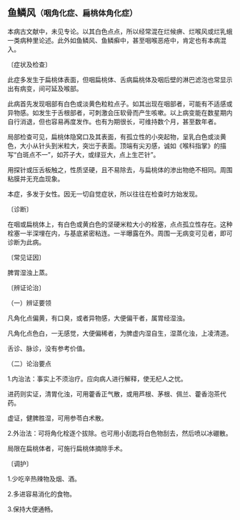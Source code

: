 ## 鱼鳞风<small>（咽角化症、扁桃体角化症）</small>

本病古文献中，未见专论。以其白色点点，所以经常混在烂候痹、烂喉风或烂乳蛾一类病种里论述。此外如鱼鳞风、鱼鳞癣中，甚至咽喉恶疮中，肯定也有本病混入。

〔症状及检查〕

此症多发生于扁桃体表面，但咽扁桃体、舌病扁桃体及咽后壁的淋巴滤泡也常显示出有病变，间可延及喉部。

此病首先发现咽部有白色或淡黄色粒粒点子。如其出现在咽部者，可能有不适感或异物感。如发生于舌根部者，可刺激会压软骨而产生咳嗽。以上病变能在数星期内自行消退，但也容易再度发作。也有为期很长，可维持数个月，甚至数年者。

局部检查可见，扁桃体隐窝口及其表面，有孤立性的小突起物，呈乳白色或淡黄色，大小从针头到米粒大，突岀于表面。顶端有尖刃感，诚如《喉科指掌》的描写“白斑点不一”，如芥子大，或绿豆大，点上生芒针”。

用探针或压舌板触之，性质坚硬，且不易除去，与扁桃体的渗出物绝不相同。周围粘膜并无充血现象。

本症，多发于女性。因无一切自觉症状，所以往往在检查时方始发现。

〔诊断〕

在咽或扁桃体上，有白色或黄白色的坚硬米粒大小的栓塞，点点孤立性存在。这种栓塞一半深埋在内，与基底紧密粘连。一半曝露在外。周围一无病变可见者，即可诊断为此病。

〔常见证因〕

脾胃湿浊上蒸。

〔辨证论治〕

（一）辨证要领

凡角化点偏黄，有口臭，或者异物感，大便偏干者，属胃经湿浊。

凡角化点色白，一无感觉，大便偏稀者，为脾虚内湿自生，湿蒸化浊，上凌清道。

舌诊、脉诊，没有参考价值。

（二）论治要点

1.内治法：事实上不须治疗。应向病人进行解释，使无杞人之忧。

进药则实证，清胃化浊，可用藿香正气散，或用芦根、茅根、佩兰、藿香泡茶代药。

虚证，健脾胜湿，可用参苓白术散。

2.外治法：可将角化栓逐个拔除。也可用小刮匙将白色物刮去，然后喷以冰硼散。

局限在扁桃体者，可施行扁桃体摘除手术。

〔调护〕

1.少吃辛热辣物及烟、酒。

2.多进容易消化的食物。

3.保持大便通畅。

